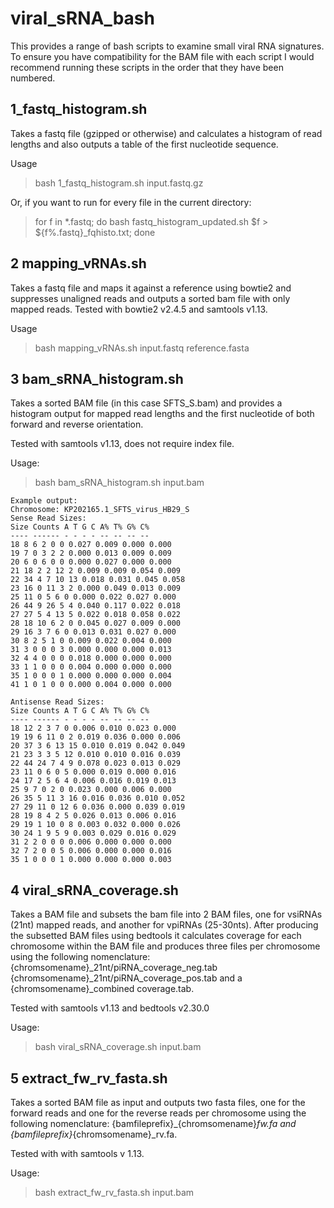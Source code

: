 # viral_sRNA_bash
This provides a range of bash scripts to examine small viral RNA signatures. To ensure you have compatibility for the BAM file with each script I would recommend running these scripts in the order that they have been numbered.

## 1_fastq_histogram.sh
Takes a fastq file (gzipped or otherwise) and calculates a histogram of read lengths and also outputs a table of the first nucleotide sequence.

Usage 

>bash 1_fastq_histogram.sh input.fastq.gz
>
Or, if you want to run for every file in the current directory:
>for f in *.fastq; do bash fastq_histogram_updated.sh $f > ${f%.fastq}_fqhisto.txt; done

## 2 mapping_vRNAs.sh
Takes a fastq file and maps it against a reference using bowtie2 and suppresses unaligned reads and outputs a sorted bam file with only mapped reads. Tested with bowtie2 v2.4.5 and samtools v1.13.

Usage

>bash mapping_vRNAs.sh input.fastq reference.fasta

## 3 bam_sRNA_histogram.sh 
Takes a sorted BAM file (in this case SFTS_S.bam) and provides a histogram output for mapped read lengths and the first nucleotide of both forward and reverse orientation.

Tested with samtools v1.13, does not require index file.

Usage:

>bash bam_sRNA_histogram.sh input.bam
```
Example output:
Chromosome: KP202165.1_SFTS_virus_HB29_S
Sense Read Sizes:
Size Counts A T G C A% T% G% C%
---- ------ - - - - -- -- -- --
18 8 6 2 0 0 0.027 0.009 0.000 0.000
19 7 0 3 2 2 0.000 0.013 0.009 0.009
20 6 0 6 0 0 0.000 0.027 0.000 0.000
21 18 2 2 12 2 0.009 0.009 0.054 0.009
22 34 4 7 10 13 0.018 0.031 0.045 0.058
23 16 0 11 3 2 0.000 0.049 0.013 0.009
25 11 0 5 6 0 0.000 0.022 0.027 0.000
26 44 9 26 5 4 0.040 0.117 0.022 0.018
27 27 5 4 13 5 0.022 0.018 0.058 0.022
28 18 10 6 2 0 0.045 0.027 0.009 0.000
29 16 3 7 6 0 0.013 0.031 0.027 0.000
30 8 2 5 1 0 0.009 0.022 0.004 0.000
31 3 0 0 0 3 0.000 0.000 0.000 0.013
32 4 4 0 0 0 0.018 0.000 0.000 0.000
33 1 1 0 0 0 0.004 0.000 0.000 0.000
35 1 0 0 0 1 0.000 0.000 0.000 0.004
41 1 0 1 0 0 0.000 0.004 0.000 0.000

Antisense Read Sizes:
Size Counts A T G C A% T% G% C%
---- ------ - - - - -- -- -- --
18 12 2 3 7 0 0.006 0.010 0.023 0.000
19 19 6 11 0 2 0.019 0.036 0.000 0.006
20 37 3 6 13 15 0.010 0.019 0.042 0.049
21 23 3 3 5 12 0.010 0.010 0.016 0.039
22 44 24 7 4 9 0.078 0.023 0.013 0.029
23 11 0 6 0 5 0.000 0.019 0.000 0.016
24 17 2 5 6 4 0.006 0.016 0.019 0.013
25 9 7 0 2 0 0.023 0.000 0.006 0.000
26 35 5 11 3 16 0.016 0.036 0.010 0.052
27 29 11 0 12 6 0.036 0.000 0.039 0.019
28 19 8 4 2 5 0.026 0.013 0.006 0.016
29 19 1 10 0 8 0.003 0.032 0.000 0.026
30 24 1 9 5 9 0.003 0.029 0.016 0.029
31 2 2 0 0 0 0.006 0.000 0.000 0.000
32 7 2 0 0 5 0.006 0.000 0.000 0.016
35 1 0 0 0 1 0.000 0.000 0.000 0.003

```
## 4 viral_sRNA_coverage.sh
Takes a BAM file and subsets the bam file into 2 BAM files, one for vsiRNAs (21nt) mapped reads, and another for vpiRNAs (25-30nts). After producing the subsetted BAM files using bedtools it calculates coverage for each chromosome within the BAM file and produces three files per chromosome using the following nomenclature: {chromsomename}_21nt/piRNA_coverage_neg.tab {chromsomename}_21nt/piRNA_coverage_pos.tab and a {chromsomename}_combined coverage.tab.

Tested with samtools v1.13 and bedtools v2.30.0

Usage:

>bash viral_sRNA_coverage.sh input.bam

## 5 extract_fw_rv_fasta.sh
Takes a sorted BAM file as input and outputs two fasta files, one for the forward reads and one for the reverse reads per chromosome using the following nomenclature:
{bamfileprefix}_{chromsomename}_fw.fa and {bamfileprefix}_{chromsomename}_rv.fa. 

Tested with with samtools v 1.13.

Usage:

>bash extract_fw_rv_fasta.sh input.bam
